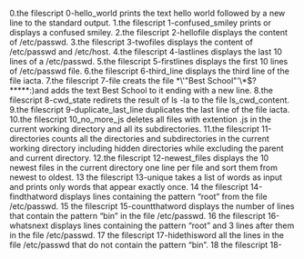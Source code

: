 0.the filescript 0-hello_world prints the text hello world followed by a new line to the standard output.
1.the filescript 1-confused_smiley prints or displays a confused smiley.
2.the filescript 2-hellofile displays the content of /etc/passwd.
3.the filescript 3-twofiles displays the content of /etc/passwd and /etc/host.
4.the filescript 4-lastlines displays the last 10 lines of a /etc/passwd.
5.the filescript 5-firstlines displays the first 10 lines of /etc/passwd file.
6.the filescript 6-third_line displays the third line of the file iacta.
7.the filescript 7-file creats the file \*\\'"Best School"\'\\*$\?\*\*\*\*\*:)and adds the text Best School to it ending with a new line.
8.the filescript 8-cwd_state redirets the result of ls -la to the file ls_cwd_content.
9.the filescript 9-duplicate_last_line duplicates the last line of the file iacta.
10.the filescript 10_no_more_js deletes all files with extention .js in the current working directory and all its subdirectories.
11.the filescript 11-directories counts all the directories and subdirectories in the current working directory including hidden directories while excluding the parent and current directory.
12.the filescript 12-newest_files displays the 10 newest files in the current directory one line per file and sort them from newest to oldest.
13 the filescript 13-unique takes a list of words as input and prints only words that appear exactly once.
14 the filescript 14-findthatword displays lines containing the pattern “root” from the file /etc/passwd.
15 the filescript 15-countthatword displays the number of lines that contain the pattern “bin” in the file /etc/passwd.
16 the filescript 16-whatsnext displays lines containing the pattern “root” and 3 lines after them in the file /etc/passwd.
17 the filescript 17-hidethisword all the lines in the file /etc/passwd that do not contain the pattern “bin”.
18 the filescript 18-